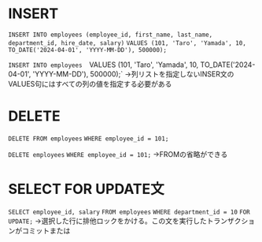 # INSERT
`INSERT INTO employees (employee_id, first_name, last_name, department_id, hire_date, salary)`
`VALUES (101, 'Taro', 'Yamada', 10, TO_DATE('2024-04-01', 'YYYY-MM-DD'), 500000);`

`INSERT INTO employees 
`VALUES (101, 'Taro', 'Yamada', 10, TO_DATE('2024-04-01', 'YYYY-MM-DD'), 500000);`
→列リストを指定しないINSER文のVALUES句にはすべての列の値を指定する必要がある

# DELETE
`DELETE FROM employees`
`WHERE employee_id = 101;`

`DELETE employees`
`WHERE employee_id = 101;`
→FROMの省略ができる

# SELECT FOR UPDATE文
`SELECT employee_id, salary`
`FROM employees`
`WHERE department_id = 10`
`FOR UPDATE;`
→選択した行に排他ロックをかける。この文を実行したトランザクションがコミットまたは
